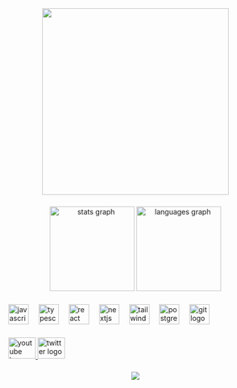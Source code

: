 <div align="center">
  <img height="370" src="https://www.dice.com/binaries/content/gallery/dice/insights/2020/02/JavaScript-Reddit-Meme-1024x576.jpg" />


</div>

###

<p align="left"></p>

###

<div align="center">
  <img src="https://github-readme-stats.vercel.app/api?username=bazylcossac&hide_title=true&hide_rank=true&show_icons=true&include_all_commits=false&count_private=true&disable_animations=false&theme=dracula&locale=en&hide_border=true&order=1" height="168" alt="stats graph"  />
  <img src="https://github-readme-stats.vercel.app/api/top-langs?username=bazylcossac&locale=en&hide_title=false&layout=compact&card_width=320&langs_count=5&theme=dracula&hide_border=true&order=2" height="168" alt="languages graph"  />
  
</div>

###

<div align="left">
  <img src="https://skillicons.dev/icons?i=js" height="40" alt="javascript logo"  />
  <img width="12" />
  <img src="https://skillicons.dev/icons?i=ts" height="40" alt="typescript logo"  />
  <img width="12" />
  <img src="https://skillicons.dev/icons?i=react" height="40" alt="react logo"  />
  <img width="12" />
  <img src="https://skillicons.dev/icons?i=nextjs" height="40" alt="nextjs logo"  />
  <img width="12" />
  <img src="https://skillicons.dev/icons?i=tailwind" height="40" alt="tailwindcss logo"  />
  <img width="12" />
  <img src="https://skillicons.dev/icons?i=postgres" height="40" alt="postgresql logo"  />
  <img width="12" />
  <img src="https://skillicons.dev/icons?i=git" height="40" alt="git logo"  />
</div>

###

<div align="left">
  <a href="https://www.youtube.com/@bazylcossac_5793" target="_blank">
    <img src="https://raw.githubusercontent.com/maurodesouza/profile-readme-generator/master/src/assets/icons/social/youtube/default.svg" width="54" height="42" alt="youtube logo"  />
  </a>
  <a href="https://x.com/dzeksoncoding" target="_blank">
    <img src="https://raw.githubusercontent.com/maurodesouza/profile-readme-generator/master/src/assets/icons/social/twitter/default.svg" width="54" height="42" alt="twitter logo"  />
  </a>
</div>

###

<div align="center">
  <img src="https://profile-counter.glitch.me/bazylcossac/count.svg?"  />
</div>

###
